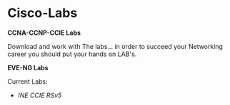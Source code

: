 # Cisco-Labs
**CCNA-CCNP-CCIE Labs**

Download and work with The labs...
in order to succeed your Networking career you should put your hands on LAB's.

**EVE-NG Labs**

Current Labs:

* *INE CCIE RSv5*

